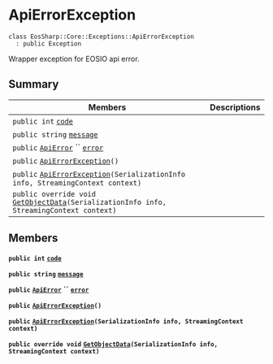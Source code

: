 # ApiErrorException

```
class EosSharp::Core::Exceptions::ApiErrorException
  : public Exception
```

Wrapper exception for EOSIO api error.

## Summary

| Members                                                                                                                                                                                                                                                         | Descriptions |
| --------------------------------------------------------------------------------------------------------------------------------------------------------------------------------------------------------------------------------------------------------------- | ------------ |
| `public int` [`code`](EosSharp--Core--Exceptions--ApiErrorException.md#class\_eos\_sharp\_1\_1\_core\_1\_1\_exceptions\_1\_1\_api\_error\_exception\_1a45a5b7c00a796a23f01673cef1dbe0a9)                                                                        |              |
| `public string` [`message`](EosSharp--Core--Exceptions--ApiErrorException.md#class\_eos\_sharp\_1\_1\_core\_1\_1\_exceptions\_1\_1\_api\_error\_exception\_1ae1ed0d7a6f352c7ee3ad978429822c6f)                                                                  |              |
| `public` [`ApiError`](EosSharp--Core--Exceptions--ApiError.md) `` [`error`](EosSharp--Core--Exceptions--ApiErrorException.md#class\_eos\_sharp\_1\_1\_core\_1\_1\_exceptions\_1\_1\_api\_error\_exception\_1a63c6b67d0b89e363f1c70831c3372fa3)                  |              |
| `public` [`ApiErrorException`](EosSharp--Core--Exceptions--ApiErrorException.md#class\_eos\_sharp\_1\_1\_core\_1\_1\_exceptions\_1\_1\_api\_error\_exception\_1aa7584896f0dc3199992e8a6b4101620c)`()`                                                           |              |
| `public` [`ApiErrorException`](EosSharp--Core--Exceptions--ApiErrorException.md#class\_eos\_sharp\_1\_1\_core\_1\_1\_exceptions\_1\_1\_api\_error\_exception\_1a9523e8f3f6f9a6474b0c96b5bdf822dd)`(SerializationInfo info, StreamingContext context)`           |              |
| `public override void` [`GetObjectData`](EosSharp--Core--Exceptions--ApiErrorException.md#class\_eos\_sharp\_1\_1\_core\_1\_1\_exceptions\_1\_1\_api\_error\_exception\_1a414726cd81ae10ed0870e3307d1e76b7)`(SerializationInfo info, StreamingContext context)` |              |

## Members

**`public int`** [**`code`**](EosSharp--Core--Exceptions--ApiErrorException.md#class\_eos\_sharp\_1\_1\_core\_1\_1\_exceptions\_1\_1\_api\_error\_exception\_1a45a5b7c00a796a23f01673cef1dbe0a9)

**`public string`** [**`message`**](EosSharp--Core--Exceptions--ApiErrorException.md#class\_eos\_sharp\_1\_1\_core\_1\_1\_exceptions\_1\_1\_api\_error\_exception\_1ae1ed0d7a6f352c7ee3ad978429822c6f)

**`public`** [**`ApiError`**](EosSharp--Core--Exceptions--ApiError.md) **``** [**`error`**](EosSharp--Core--Exceptions--ApiErrorException.md#class\_eos\_sharp\_1\_1\_core\_1\_1\_exceptions\_1\_1\_api\_error\_exception\_1a63c6b67d0b89e363f1c70831c3372fa3)

**`public`** [**`ApiErrorException`**](EosSharp--Core--Exceptions--ApiErrorException.md#class\_eos\_sharp\_1\_1\_core\_1\_1\_exceptions\_1\_1\_api\_error\_exception\_1aa7584896f0dc3199992e8a6b4101620c)**`()`**

**`public`** [**`ApiErrorException`**](EosSharp--Core--Exceptions--ApiErrorException.md#class\_eos\_sharp\_1\_1\_core\_1\_1\_exceptions\_1\_1\_api\_error\_exception\_1a9523e8f3f6f9a6474b0c96b5bdf822dd)**`(SerializationInfo info, StreamingContext context)`**

**`public override void`** [**`GetObjectData`**](EosSharp--Core--Exceptions--ApiErrorException.md#class\_eos\_sharp\_1\_1\_core\_1\_1\_exceptions\_1\_1\_api\_error\_exception\_1a414726cd81ae10ed0870e3307d1e76b7)**`(SerializationInfo info, StreamingContext context)`**
